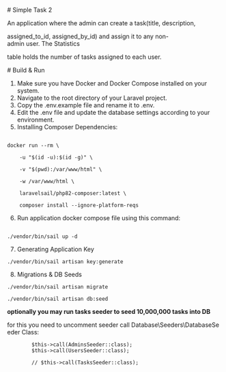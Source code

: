 # Simple Task 2

An application where the admin can create a task(title, description,

assigned_to_id, assigned_by_id) and assign it to any non-admin user. The Statistics

table holds the number of tasks assigned to each user.




# Build & Run

1. Make sure you have Docker and Docker Compose installed on your  system.
2. Navigate to the root directory of your Laravel project.
3. Copy the .env.example file and rename it to .env.
4. Edit the .env file and update the database settings according to your environment.
5. Installing Composer Dependencies:

```

docker run --rm \

    -u "$(id -u):$(id -g)" \

    -v "$(pwd):/var/www/html" \

    -w /var/www/html \

    laravelsail/php82-composer:latest \

    composer install --ignore-platform-reqs

```

6. Run application docker compose file using this command:

```

./vendor/bin/sail up -d

```
7. Generating Application Key

```
./vendor/bin/sail artisan key:generate
```

8. Migrations & DB Seeds
```
./vendor/bin/sail artisan migrate
```
```
./vendor/bin/sail artisan db:seed
```



**optionally you may run tasks seeder to seed 10,000,000 tasks into DB**

for this you need to uncomment seeder call Database\Seeders\DatabaseSeeder Class:

```
        $this->call(AdminsSeeder::class);
        $this->call(UsersSeeder::class);

        // $this->call(TasksSeeder::class);
```